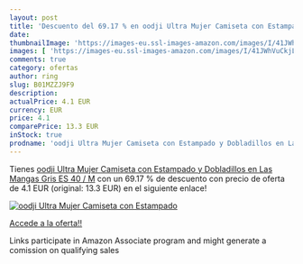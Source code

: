 ```yaml
---
layout: post
title: 'Descuento del 69.17 % en oodji Ultra Mujer Camiseta con Estampado'
date: 
thumbnailImage: 'https://images-eu.ssl-images-amazon.com/images/I/41JWhVuCkjL._SL200_.jpg'
images: [ 'https://images-eu.ssl-images-amazon.com/images/I/41JWhVuCkjL._SL200_.jpg' ]
comments: true
category: ofertas
author: ring
slug: B01MZZJ9F9
description:
actualPrice: 4.1 EUR
currency: EUR
price: 4.1
comparePrice: 13.3 EUR
inStock: true
prodname: 'oodji Ultra Mujer Camiseta con Estampado y Dobladillos en Las Mangas  Gris  ES 40 / M'
---
```


Tienes [oodji Ultra Mujer Camiseta con Estampado y Dobladillos en Las Mangas  Gris  ES 40 / M](https://www.amazon.es/dp/B01MZZJ9F9/?tag=tolees-21) con un 69.17 % de descuento con precio de oferta de 4.1 EUR (original: 13.3 EUR) en el siguiente enlace!

[![oodji Ultra Mujer Camiseta con Estampado](https://images-eu.ssl-images-amazon.com/images/I/41JWhVuCkjL._SL200_.jpg)](https://www.amazon.es/dp/B01MZZJ9F9/?tag=tolees-21)

[Accede a la oferta!!](https://www.amazon.es/dp/B01MZZJ9F9/?tag=tolees-21)

Links participate in Amazon Associate program and might generate a comission on qualifying sales



